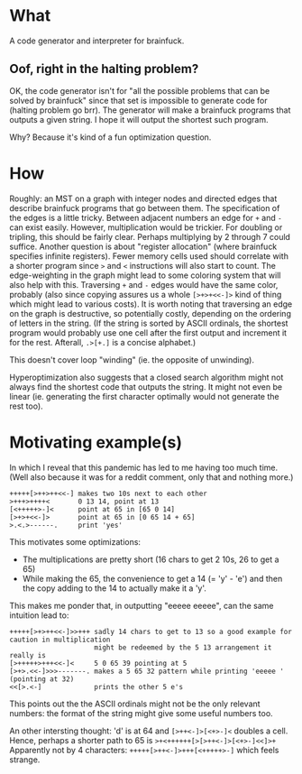 # What

A code generator and interpreter for brainfuck.

## Oof, right in the halting problem?

OK, the code generator isn't for "all the possible problems
that can be solved by brainfuck" since that set is impossible
to generate code for (halting problem go brr). The generator
will make a brainfuck programs that outputs a given string.
I hope it will output the shortest such program.

Why? Because it's kind of a fun optimization question.

# How

Roughly: an MST on a graph with integer nodes and directed
edges that describe brainfuck programs that go between them.
The specification of the edges is a little tricky. Between
adjacent numbers an edge for `+` and `-` can exist easily.
However, multiplication would be trickier. For doubling
or tripling, this should be fairly clear. Perhaps multiplying
by 2 through 7 could suffice. Another question is about
"register allocation" (where brainfuck specifies infinite
registers). Fewer memory cells used should correlate with a
shorter program since `>` and `<` instructions will also start
to count. The edge-weighting in the graph might lead to some
coloring system that will also help with this. Traversing
`+` and `-` edges would have the same color, probably
(also since copying assures us a whole `[>+>+<<-]>` kind of
thing which might lead to various costs). It is worth noting
that traversing an edge on the graph is destructive, so potentially
costly, depending on the ordering of letters in the string.
(If the string is sorted by ASCII ordinals, the shortest program
would probably use one cell after the first output and increment it
for the rest. Afterall, `.>[+.]` is a concise alphabet.)

This doesn't cover loop "winding" (ie. the opposite of unwinding).

Hyperoptimization also suggests that a closed search algorithm might
not always find the shortest code that outputs the string. It might
not even be linear (ie. generating the first character optimally would
not generate the rest too).

# Motivating example(s)

In which I reveal that this pandemic has led to me having too much time.
(Well also because it was for a reddit comment, only that and nothing more.)

```
+++++[>++>++<<-] makes two 10s next to each other
>+++>++++<       0 13 14, point at 13
[<+++++>-]<      point at 65 in [65 0 14]
[>+>+<<-]>       point at 65 in [0 65 14 + 65]
>.<.>------.     print 'yes'
```

This motivates some optimizations:

- The multiplications are pretty short (16 chars to get 2 10s, 26 to get a 65)
- While making the 65, the convenience to get a 14 (= 'y' - 'e') and then the
  copy adding to the 14 to actually make it a 'y'.

This makes me ponder that, in outputting "eeeee eeeee", can the same intuition
lead to:

```
+++++[>+>++<<-]>>+++ sadly 14 chars to get to 13 so a good example for caution in multiplication
                     might be redeemed by the 5 13 arrangement it really is
[>+++++>+++<<-]<     5 0 65 39 pointing at 5
[>+>.<<-]>>>-------. makes a 5 65 32 pattern while printing 'eeeee ' (pointing at 32)
<<[>.<-]             prints the other 5 e's
```

This points out the the ASCII ordinals might not be the only relevant numbers: the
format of the string might give some useful numbers too.

An other intersting thought: 'd' is at 64 and `[>++<-]>[<+>-]<` doubles a cell.
Hence, perhaps a shorter path to 65 is
`>+<++++++[>[>++<-]>[<+>-]<<]>+`
Apparently not by 4 characters: `+++++[>++<-]>+++[<+++++>-]` which feels strange.
